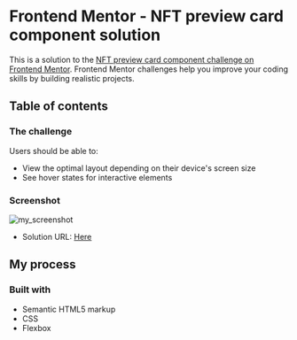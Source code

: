 # Frontend Mentor - NFT preview card component solution

This is a solution to the [NFT preview card component challenge on Frontend Mentor](https://www.frontendmentor.io/challenges/nft-preview-card-component-SbdUL_w0U). Frontend Mentor challenges help you improve your coding skills by building realistic projects. 

## Table of contents

### The challenge

Users should be able to:

- View the optimal layout depending on their device's screen size
- See hover states for interactive elements

### Screenshot

![my_screenshot](https://user-images.githubusercontent.com/100880176/188942742-41539fb9-40ec-433d-95a8-cf37281e4f12.jpg)

- Solution URL: [Here](https://github.com/soulo-mon/NFT-Preview-Card-Component)

## My process

### Built with

- Semantic HTML5 markup
- CSS 
- Flexbox
